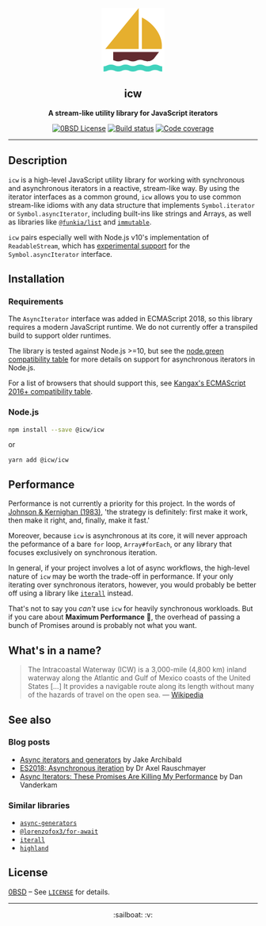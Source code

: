 <div align="center">
  <img src="assets/sailboat.svg" width="128" height="128" alt="A sailboat icon">
  <h2>icw</h2>
  <p><strong>A stream-like utility library for JavaScript iterators</strong></p>

[![0BSD License][license-badge]][license]
[![Build status][build-badge]][build]
[![Code coverage][coverage-badge]][coverage]

</div>

---

## Description

`icw` is a high-level JavaScript utility library for working with synchronous
and asynchronous iterators in a reactive, stream-like way. By using the
iterator interfaces as a common ground, `icw` allows you to use common
stream-like idioms with any data structure that implements `Symbol.iterator`
or `Symbol.asyncIterator`, including built-ins like strings and Arrays, as well
as libraries like [`@funkia/list`][] and [`immutable`][].

`icw` pairs especially well with Node.js v10's implementation of
`ReadableStream`, which has [experimental support][nodejs: readable-stream] for the
`Symbol.asyncIterator` interface.

## Installation

### Requirements

The `AsyncIterator` interface was added in ECMAScript 2018, so this library
requires a modern JavaScript runtime. We do not currently offer a transpiled
build to support older runtimes.

The library is tested against Node.js >=10, but see the
[node.green compatibility table][node.green] for more details on support for
asynchronous iterators in Node.js.

For a list of browsers that should support this, see
[Kangax's ECMAScript 2016+ compatibility table][kangax].

### Node.js

```sh
npm install --save @icw/icw
```

or

```
yarn add @icw/icw
```

## Performance

Performance is not currently a priority for this project. In the words of
[Johnson & Kernighan (1983)][1983-08 johnson and kernighan], 'the strategy is
definitely: first make it work, then make it right, and, finally, make it
fast.'

Moreover, because `icw` is asynchronous at its core, it will never approach
the peformance of a bare `for` loop, `Array#forEach`, or any library that
focuses exclusively on synchronous iteration.

In general, if your project involves a lot of async workflows, the high-level
nature of `icw` may be worth the trade-off in performance. If your only
iterating over synchronous iterators, however, you would probably be better
off using a library like [`iterall`][] instead.

That's not to say you _can't_ use `icw` for heavily synchronous workloads.
But if you care about **Maximum Performance** :rocket:, the overhead of passing
a bunch of Promises around is probably not what you want.

## What's in a name?

> The Intracoastal Waterway (ICW) is a 3,000-mile (4,800 km) inland waterway
> along the Atlantic and Gulf of Mexico coasts of the United States
> [&hellip;] It provides a navigable route along its length without many of
> the hazards of travel on the open sea.
> &horbar; [Wikipedia][wikipedia: icw]

## See also

### Blog posts

- [Async iterators and generators][2017-04-18 archibald] by Jake Archibald
- [ES2018: Asynchronous iteration][2016-10-02 rauschmayer] by Dr Axel Rauschmayer
- [Async Iterators: These Promises Are Killing My Performance][2017-08-22 vanderkam] by Dan Vanderkam

### Similar libraries

- [`async-generators`][]
- [`@lorenzofox3/for-await`][]
- [`iterall`][]
- [`highland`][]

## License

[0BSD](https://tldrlegal.com/license/bsd-0-clause-license) &ndash; See [`LICENSE`][license] for details.

---

<div align="center">
  :sailboat: :v:
</div>

<!-- Badges -->

[build-badge]: https://img.shields.io/travis/icwjs/icw.svg?style=flat-square
[build]: https://travis-ci.org/icwjs/icw
[coverage-badge]: https://img.shields.io/codecov/c/github/icwjs/icw.svg?style=flat-square
[coverage]: https://codecov.io/gh/icwjs/icw
[license-badge]: https://img.shields.io/badge/license-0BSD-brightgreen.svg?style=flat-square
[license]: LICENSE

<!-- Libraries -->

[`@funkia/list`]: https://github.com/funkia/list
[`@lorenzofox3/for-await`]: https://www.npmjs.com/package/@lorenzofox3/for-await
[`async-generators`]: https://github.com/async-generators/async-generators
[`highland`]: https://highlandjs.org/
[`immutable`]: http://facebook.github.io/immutable-js/
[`iterall`]: https://github.com/leebyron/iterall

<!-- Articles & blog posts -->

[1983-08 johnson and kernighan]: https://archive.org/details/byte-magazine-1983-08
[2016-10-02 rauschmayer]: http://2ality.com/2016/10/asynchronous-iteration.html
[2017-04-18 archibald]: https://jakearchibald.com/2017/async-iterators-and-generators/
[2017-08-22 vanderkam]: https://medium.com/netscape/async-iterators-these-promises-are-killing-my-performance-4767df03d85b

<!-- References -->

[kangax]: http://kangax.github.io/compat-table/es2016plus/#test-Asynchronous_Iterators
[node.green]: https://node.green/#ES2018-features-Asynchronous-Iterators
[nodejs: readable-stream]: https://nodejs.org/api/stream.html#stream_readable_symbol_asynciterator
[wikipedia: icw]: https://en.wikipedia.org/wiki/Intracoastal_Waterway
